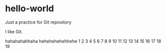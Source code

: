 # hello-world
Just a practice for Git repository

I like Git.


hahahahahhaha
hehehehehehhehe
1
2
3
4
5
6
7
8
9
10
11
12
13
14
15
16
17
18
19
